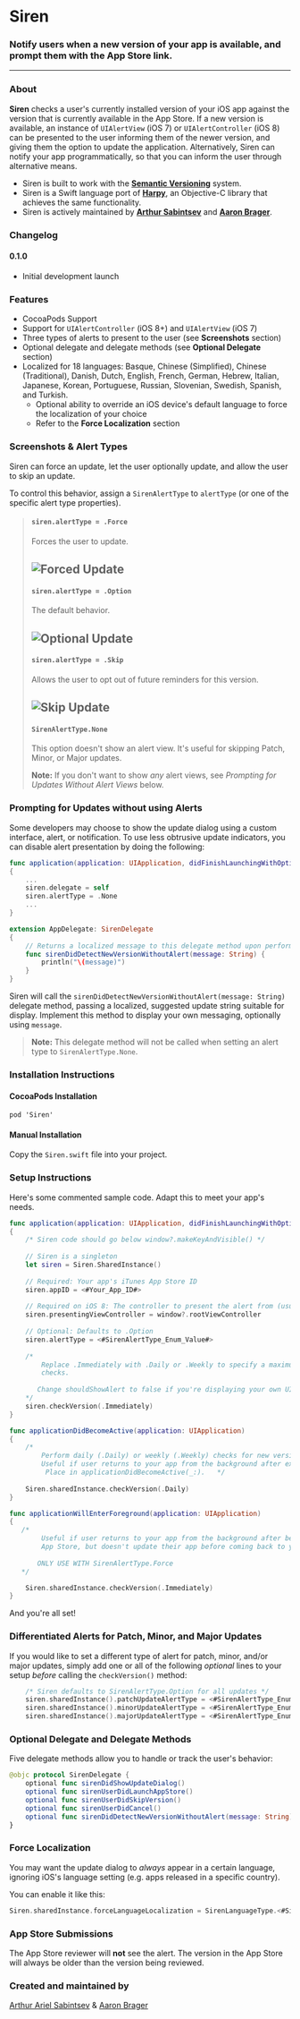 # Siren

### Notify users when a new version of your app is available, and prompt them with the App Store link.

---
### About
**Siren** checks a user's currently installed version of your iOS app against the version that is currently available in the App Store. If a new version is available, an instance of `UIAlertView` (iOS 7) or `UIAlertController` (iOS 8) can be presented to the user informing them of the newer version, and giving them the option to update the application. Alternatively, Siren can notify your app programmatically, so that you can inform the user through alternative means.

- Siren is built to work with the [**Semantic Versioning**](http://semver.org/) system.
- Siren is a Swift language port of [**Harpy**](http://github.com/ArtSabintsev/Harpy), an Objective-C library that achieves the same functionality.
- Siren is actively maintained by [**Arthur Sabintsev**](http://github.com/ArtSabintsev) and [**Aaron Brager**](http://twitter.com/getaaron).

### Changelog
#### 0.1.0
- Initial development launch

### Features
- CocoaPods Support
- Support for `UIAlertController` (iOS 8+) and `UIAlertView` (iOS 7)
- Three types of alerts to present to the user (see **Screenshots** section)
- Optional delegate and delegate methods (see **Optional Delegate** section)
- Localized for 18 languages: Basque, Chinese (Simplified), Chinese (Traditional), Danish, Dutch, English, French, German, Hebrew, Italian, Japanese, Korean, Portuguese, Russian, Slovenian, Swedish, Spanish, and Turkish.
	- Optional ability to override an iOS device's default language to force the localization of your choice 
	- Refer to the **Force Localization** section

### Screenshots & Alert Types

Siren can force an update, let the user optionally update, and allow the user to skip an update.

To control this behavior, assign a `SirenAlertType` to `alertType` (or one of the specific alert type properties).
 
> #### `siren.alertType = .Force`
>
> Forces the user to update.
>
> ![Forced Update](https://github.com/ArtSabintsev/Harpy/blob/master/samplePictures/picForcedUpdate.png?raw=true "Forced Update") 
> ----
> #### `siren.alertType = .Option`
> The default behavior. 
> 
> ![Optional Update](https://github.com/ArtSabintsev/Harpy/blob/master/samplePictures/picOptionalUpdate.png?raw=true "Optional Update")
> ----
> #### `siren.alertType = .Skip`
> Allows the user to opt out of future reminders for this version.
>
> ![Skip Update](https://github.com/ArtSabintsev/Harpy/blob/master/samplePictures/picSkippedUpdate.png?raw=true "Optional Update")
> ----
> #### `SirenAlertType.None`
>
> This option doesn't show an alert view. It's useful for skipping Patch, Minor, or Major updates.
>
> **Note:** If you don't want to show *any* alert views, see *Prompting for Updates Without Alert Views* below.

### Prompting for Updates without using Alerts

Some developers may choose to show the update dialog using a custom interface, alert, or notification. To use less obtrusive update indicators, you can disable alert presentation by doing the following:

```swift
func application(application: UIApplication, didFinishLaunchingWithOptions launchOptions: [NSObject: AnyObject]?) -> Bool 
{
	...
	siren.delegate = self
	siren.alertType = .None
	...
}

extension AppDelegate: SirenDelegate
{
	// Returns a localized message to this delegate method upon performing a successful version check
    func sirenDidDetectNewVersionWithoutAlert(message: String) {
        println("\(message)")
    }
}
```

Siren will call the `sirenDidDetectNewVersionWithoutAlert(message: String)` delegate method, passing a localized, suggested update string suitable for display. Implement this method to display your own messaging, optionally using `message`.

> **Note:** This delegate method will not be called when setting an alert type to `SirenAlertType.None`.

### Installation Instructions

#### CocoaPods Installation
```
pod 'Siren'
```

#### Manual Installation

Copy the `Siren.swift` file into your project.

### Setup Instructions	

Here's some commented sample code. Adapt this to meet your app's needs.

```Swift
func application(application: UIApplication, didFinishLaunchingWithOptions launchOptions: [NSObject: AnyObject]?) -> Bool 
{
	/* Siren code should go below window?.makeKeyAndVisible() */
	
	// Siren is a singleton
	let siren = Siren.SharedInstance()
	
	// Required: Your app's iTunes App Store ID
	siren.appID = <#Your_App_ID#>
	
	// Required on iOS 8: The controller to present the alert from (usually the UIWindow's rootViewController)
	siren.presentingViewController = window?.rootViewController
	
	// Optional: Defaults to .Option
	siren.alertType = <#SirenAlertType_Enum_Value#>
	
	/*
	    Replace .Immediately with .Daily or .Weekly to specify a maximum daily or weekly frequency for version
	    checks.
	    
       Change shouldShowAlert to false if you're displaying your own UI when Siren detects a new version.
	*/
    siren.checkVersion(.Immediately)
}

func applicationDidBecomeActive(application: UIApplication) 
{
	/*
	    Perform daily (.Daily) or weekly (.Weekly) checks for new version of your app. 
	    Useful if user returns to your app from the background after extended period of time.
    	 Place in applicationDidBecomeActive(_:).	*/
    	 
    Siren.sharedInstance.checkVersion(.Daily)
}

func applicationWillEnterForeground(application: UIApplication) 
{
   /*
	    Useful if user returns to your app from the background after being sent to the
	    App Store, but doesn't update their app before coming back to your app.
	    
       ONLY USE WITH SirenAlertType.Force
   */

    Siren.sharedInstance.checkVersion(.Immediately)
}
```

And you're all set!

### Differentiated Alerts for Patch, Minor, and Major Updates
If you would like to set a different type of alert for patch, minor, and/or major updates, simply add one or all of the following *optional* lines to your setup *before* calling the `checkVersion()` method:

```swift
	/* Siren defaults to SirenAlertType.Option for all updates */
	siren.sharedInstance().patchUpdateAlertType = <#SirenAlertType_Enum_Value#>
	siren.sharedInstance().minorUpdateAlertType = <#SirenAlertType_Enum_Value#>
	siren.sharedInstance().majorUpdateAlertType = <#SirenAlertType_Enum_Value#>
```

### Optional Delegate and Delegate Methods
Five delegate methods allow you to handle or track the user's behavior:

```	swift
@objc protocol SirenDelegate {
    optional func sirenDidShowUpdateDialog()                            // User presented with update dialog
    optional func sirenUserDidLaunchAppStore()                          // User did click on button that launched App Store.app
    optional func sirenUserDidSkipVersion()                             // User did click on button that skips version update
    optional func sirenUserDidCancel()                                  // User did click on button that cancels update dialog
    optional func sirenDidDetectNewVersionWithoutAlert(message: String) // Siren performed version check and did not display alert
}
```

### Force Localization
You may want the update dialog to *always* appear in a certain language, ignoring iOS's language setting (e.g. apps released in a specific country).

You can enable it like this:

```swift
Siren.sharedInstance.forceLanguageLocalization = SirenLanguageType.<#SirenLanguageType_Enum_Value#>
```

### App Store Submissions
The App Store reviewer will **not** see the alert. The version in the App Store will always be older than the version being reviewed.

### Created and maintained by
[Arthur Ariel Sabintsev](http://www.sabintsev.com/) & [Aaron Brager](http://twitter.com/getaaron)
